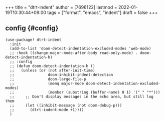 +++
title = "dtrt-indent"
author = [7696122]
lastmod = 2022-01-19T10:30:44+09:00
tags = ["format", "emacs", "indent"]
draft = false
+++

## config {#config}

```elisp
(use-package! dtrt-indent
  :init
  (add-to-list 'doom-detect-indentation-excluded-modes 'web-mode)
  ;; :hook ((change-major-mode-after-body read-only-mode) . doom-detect-indentation-h)
  ;; :config
  ;; (defun doom-detect-indentation-h ()
  ;;   (unless (or (not after-init-time)
  ;;               doom-inhibit-indent-detection
  ;;               doom-large-file-p
  ;;               (memq major-mode doom-detect-indentation-excluded-modes)
  ;;               (member (substring (buffer-name) 0 1) '(" " "*")))
  ;;     ;; Don't display messages in the echo area, but still log them
  ;;     (let ((inhibit-message (not doom-debug-p)))
  ;;       (dtrt-indent-mode +1))))
  )
```
